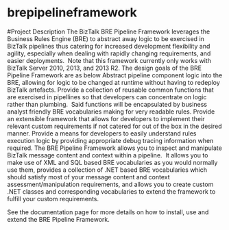 # brepipelineframework
#Project Description
The BizTalk BRE Pipeline Framework leverages the Business Rules Engine (BRE) to abstract away logic to be exercised in BizTalk pipelines thus catering for increased development flexibility and agility, especially when dealing with rapidly changing requirements, and easier deployments.  Note that this framework currently only works with BizTalk Server 2010, 2013, and 2013 R2.
The design goals of the BRE Pipeline Framework are as below
Abstract pipeline component logic into the BRE, allowing for logic to be changed at runtime without having to redeploy BizTalk artefacts. 
Provide a collection of reusable common functions that are exercised in pipellines so that developers can concentrate on logic rather than plumbing.  Said functions will be encapsulated by business analyst friendly BRE vocabularies making for very readable rules. 
Provide an extensible framework that allows for developers to implement their relevant custom requirements if not catered for out of the box in the desired manner. 
Provide a means for developers to easily understand rules execution logic by providing appropriate debug tracing information when required. 
The BRE Pipeline Framework allows you to inspect and manipulate BizTalk message content and context within a pipeline.  It allows you to make use of XML and SQL based BRE vocabularies as you would normally use them, provides a collection of .NET based BRE vocabularies which should satisfy most of your message content and context assessment/manipulation requirements, and allows you to create custom .NET classes and corresponding vocabularies to extend the framework to fulfill your custom requirements. 

See the documentation page for more details on how to install, use and extend the BRE Pipeline Framework.
